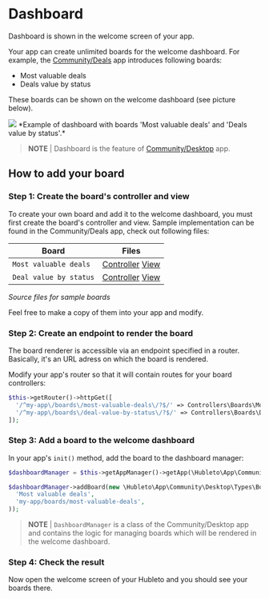 # Dashboard

Dashboard is shown in the welcome screen of your app.

Your app can create unlimited boards for the welcome dashboard. For example, the [Community/Deals](../../apps/community/deals) app
introduces following boards:

  * Most valuable deals
  * Deals value by status

These boards can be shown on the welcome dashboard (see picture below).

<img src="{{ bookRootUrl }}/content/assets/images/dashboard.jpg">
*Example of dashboard with boards 'Most valuable deals' and 'Deals value by status'.*

> **NOTE** | Dashboard is the feature of [Community/Desktop](../../apps/community/desktop) app.

## How to add your board

### Step 1: Create the board's controller and view

To create your own board and add it to the welcome dashboard, you must first create the board's controller and view. Sample
implementation can be found in the Community/Deals app, check out following files:

| Board                  | Files                                                                                                                                                                                                                                    |
| ---------------------- | ---------------------------------------------------------------------------------------------------------------------------------------------------------------------------------------------------------------------------------------- |
| `Most valuable deals`  | [Controller](https://github.com/hubleto/erp/blob/main/apps/community/Deals/Controllers/Boards/MostValuableDeals.php) [View](https://github.com/hubleto/erp/blob/main/apps/community/Deals/Views/Boards/MostValuableDeals.twig) |
| `Deal value by status` | [Controller](https://github.com/hubleto/erp/blob/main/apps/community/Deals/Controllers/Boards/DealValueByStatus.php) [View](https://github.com/hubleto/erp/blob/main/apps/community/Deals/Views/Boards/DealValueByStatus.twig) |
*Source files for sample boards*

Feel free to make a copy of them into your app and modify.

### Step 2: Create an endpoint to render the board

The board renderer is accessible via an endpoint specified in a router. Basically, it's an URL adress on which the board is rendered.

Modify your app's router so that it will contain routes for your board controllers:

```php
$this->getRouter()->httpGet([
  '/^my-app\/boards\/most-valuable-deals\/?$/' => Controllers\Boards\MostValuableDeals::class,
  '/^my-app\/boards\/deal-value-by-status\/?$/' => Controllers\Boards\DealValueByStatus::class,
]);
```

### Step 3: Add a board to the welcome dashboard

In your app's `init()` method, add the board to the dashboard manager:

```php
$dashboardManager = $this->getAppManager()->getApp(\Hubleto\App\Community\Desktop::class)->dashboardManager;

$dashboardManager->addBoard(new \Hubleto\App\Community\Desktop\Types\Board(
  'Most valuable deals',
  'my-app/boards/most-valuable-deals',
));
```

> **NOTE** | `DashboardManager` is a class of the Community/Desktop app and contains the logic for managing boards
> which will be rendered in the welcome dashboard.

### Step 4: Check the result

Now open the welcome screen of your Hubleto and you should see your boards there.